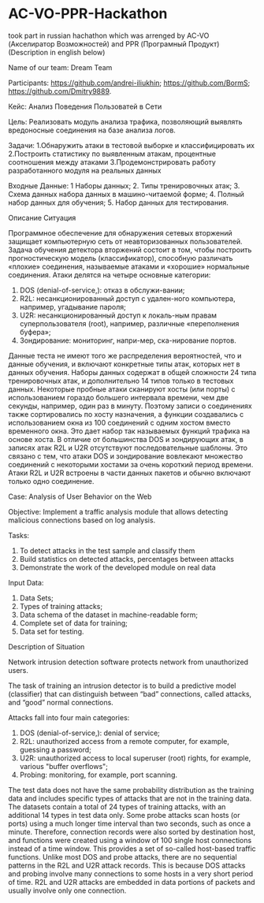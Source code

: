 # AC-VO-PPR-Hackathon
took part in russian hachathon which was arrenged by AC-VO (Акселиратор Возможностей) and PPR (Програмный Продукт) 
(Description in english below)


Name of our team: 
Dream Team


Participants: 
https://github.com/andrei-iliukhin;
https://github.com/BormS;
https://github.com/Dmitry9889.



Кейс: 
Анализ Поведения Пользоватей в Сети


Цель: 
Реализовать модуль анализа трафика, позволяющий выявлять вредоносные соединения на базе анализа логов.


Задачи: 
1.Обнаружить атаки в тестовой выборке и классифицировать их
2.Построить статистику по выявленным атакам, процентные соотношения между атаками
3.Продемонстрировать работу разработанного модуля на реальных данных


Входные Данные: 
1 Наборы данных;
2. Типы тренировочных атак;
3. Схема данных набора данных в машино-читаемой форме;
4. Полный набор данных для обучения;
5. Набор данных для тестирования.


Описание Ситуация

Программное обеспечение для обнаружения сетевых вторжений защищает компьютерную сеть от неавторизованных пользователей.
Задача обучения детектора вторжений состоит в том, чтобы построить прогностическую модель (классификатор), способную различать «плохие» соединения, называемые атаками и «хорошие» нормальные соединения.
Атаки делятся на четыре основные категории:
1. DOS (denial-of-service,): отказ в обслужи-вании;
2. R2L: несанкционированный доступ с удален-ного компьютера, например, угадывание пароля;
3. U2R: несанкционированный доступ к локаль-ным правам суперпользователя (root), например, различные «переполнения буфера»;
4. Зондирование: мониторинг, напри-мер, ска-нирование портов.

Данные теста не имеют того же распределения вероятностей, что и данные обучения, и включают конкретные типы атак, которых нет в данных обучения.
Наборы данных содержат в общей сложности 24 типа тренировочных атак, и дополнительно 14 типов только в тестовых данных.
Некоторые пробные атаки сканируют хосты (или порты) с использованием гораздо большего интервала времени, чем две секунды, например, один раз в минуту. Поэтому записи о соединениях также сортировались по хосту назначения, а функции создавались с использованием окна из 100 соединений с одним хостом вместо временного окна. Это дает набор так называемых функций трафика на основе хоста. В отличие от большинства DOS и зондирующих атак, в записях атак R2L и U2R отсутствуют последовательные шаблоны.       Это связано с тем, что атаки DOS и зондирование вовлекают множество соединений с некоторыми хостами за очень короткий период времени. Атаки R2L и U2R встроены в части данных пакетов и обычно включают только одно соединение.



Case: 
Analysis of User Behavior on the Web


Objective: 
Implement a traffic analysis module that allows detecting malicious connections based on log analysis.


Tasks: 
1. To detect attacks in the test sample and classify them
2. Build statistics on detected attacks, percentages between attacks
3. Demonstrate the work of the developed module on real data
  
  
Input Data: 
1. Data Sets;
2. Types of training attacks;
3. Data schema of the dataset in machine-readable form;
4. Complete set of data for training;
5. Data set for testing.


Description of Situation

Network intrusion detection software protects network from unauthorized users.

The task of training an intrusion detector is to build a predictive model (classifier) that can distinguish between “bad” connections, called attacks, and “good” normal connections.

Attacks fall into four main categories:
1. DOS (denial-of-service,): denial of service;
2. R2L: unauthorized access from a remote computer, for example, guessing a password;
3. U2R: unauthorized access to local superuser (root) rights, for example, various "buffer overflows";
4. Probing: monitoring, for example, port scanning.


The test data does not have the same probability distribution as the training data and includes specific types of attacks that are not in the training data.
The datasets contain a total of 24 types of training attacks, with an additional 14 types in test data only.
Some probe attacks scan hosts (or ports) using a much longer time interval than two seconds, such as once a minute. Therefore, connection records were also sorted by destination host, and functions were created using a window of 100 single host connections instead of a time window. This provides a set of so-called host-based traffic functions. Unlike most DOS and probe attacks, there are no sequential patterns in the R2L and U2R attack records. This is because DOS attacks and probing involve many connections to some hosts in a very short period of time. R2L and U2R attacks are embedded in data portions of packets and usually involve only one connection.
            
            
            
